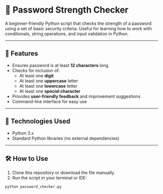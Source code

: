 # 🔐 Password Strength Checker

A beginner-friendly Python script that checks the strength of a password using a set of basic security criteria. Useful for learning how to work with conditionals, string operations, and input validation in Python.

---

## 🚀 Features

- Ensures password is at least **12 characters** long  
- Checks for inclusion of:
  - At least one **digit**
  - At least one **uppercase** letter
  - At least one **lowercase** letter
  - At least one **special character**
- Provides **user-friendly feedback** and improvement suggestions
- Command-line interface for easy use

---

## 🧠 Technologies Used

- Python 3.x
- Standard Python libraries (no external dependencies)

---

## 🛠 How to Use

1. Clone this repository or download the file manually.
2. Run the script in your terminal or IDE:

```bash
python password_checker.py

